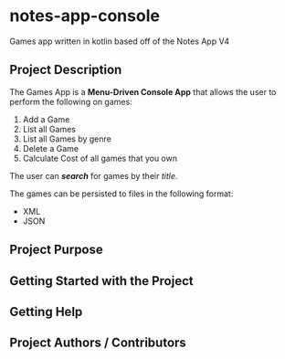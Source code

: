 # notes-app-console
Games app written in kotlin based off of the Notes App V4

## Project Description

The Games App is a **Menu-Driven Console App** that allows the user to perform the following on games:


1. Add a Game
2. List all Games
3. List all Games by genre
4. Delete a Game
5. Calculate Cost of all games that you own

The user can ***search*** for games by their *title*. 

The games can be persisted to files in the following format:

- XML
- JSON

## Project Purpose

## Getting Started with the Project

## Getting Help

## Project Authors / Contributors
